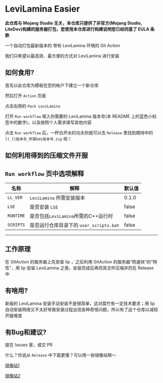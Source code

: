 # LeviLamina Easier

**此仓库与 Mojang Studio 无关，本仓库只提供了非官方(Mojang Studio, LiteDev)构建的服务器打包，您使用本仓库进行构建说明您已经同意了 EULA 条款**

一个自动打包最新版本的 带有 LeviLamina 环境的 Git Action

我们只希望以最高效、最方便的方式对 LeviLamina 进行安装

## 如何食用?

首先以此仓库为模板在您的帐户下建立一个新仓库

然后打开 `Action` 页面

点击右侧的 `Pack LeviLamina`

打开 `Run workflow` 填入你需要的 LeviLamina 版本号(本 README 上的蓝色小标签中的数字)，以及按照个人需求填写其他内容

点击 `Run workflow` 后，一杯白开水的功夫你就可以去 `Release` 里找到期待中的 `ll_ll版本号_所需bds版本号.zip` 啦！

## 如何利用得到的压缩文件开服

## `Run workflow` 页中选项解释

| 名称          | 解释                      | 默认值        |
| ------------- | ------------------------- | ------------- |
| `LL_VER`      | `LeviLamina` 所需安装版本 | 0.1.0         |
| `LSE`         | 是否安装 `LSE`            | false         |
| `RUNTIME`     | 是否包括`LeviLamina`所需的C++运行时| false|
| `SCRIPTS`     | 是否运行仓库目录下的 `user_scripts.bat`|false|

-----

## 工作原理

在 GitAction 的服务器上先安装 lip ，之后利用 GitAction 的服务器“网速快”的“特性”，用 lip 安装 LeviLamina 之类，安装完成后再将其文件压缩并扔在 Release 中

## 有啥用?

新版的 LeviLamina 安装手动安装不是很简单，这对腐竹有一定技术要求；用 lip 自动安装网络又不太好导致安装过程出现各种奇怪问题，所以有了这个仓库以减轻开服难度

## 有Bug和建议?

提在 Issues 里，或交 PR

什么？你说从 `Release` 中下载更慢？可以用一些镜像站嘛～

[镜像站1](https://moeyy.cn/gh-proxy)

[镜像站2](https://gh.lldc.top)

